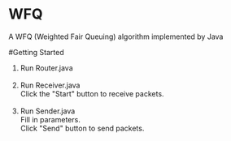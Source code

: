 # WFQ
A WFQ (Weighted Fair Queuing) algorithm implemented by Java

#Getting Started
1. Run Router.java <br><br>
2. Run Receiver.java <br>
   Click the "Start" button to receive packets. <br><br>
3. Run Sender.java <br>
   Fill in parameters. <br>
   Click "Send" button to send packets.
